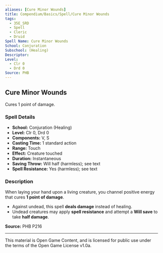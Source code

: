```yaml
---
aliases: [Cure Minor Wounds]
title: Compendium/Basics/Spell/Cure Minor Wounds
tags:
  - 35E_SRD
  - Spell
  - Cleric
  - Druid
Spell Name: Cure Minor Wounds
School: Conjuration
Subschool: (Healing)
Descriptor: 
Level:
  - Clr 0
  - Drd 0
Source: PHB
---
```


## Cure Minor Wounds

Cures 1 point of damage.

### Spell Details

- **School:** Conjuration (Healing)  
- **Level:** Clr 0, Drd 0  
- **Components:** V, S  
- **Casting Time:** 1 standard action  
- **Range:** Touch  
- **Effect:** Creature touched  
- **Duration:** Instantaneous  
- **Saving Throw:** Will half (harmless); see text  
- **Spell Resistance:** Yes (harmless); see text  

### Description

When laying your hand upon a living creature, you channel positive energy that cures **1 point of damage**.

- Against undead, this spell **deals damage** instead of healing.
- Undead creatures may apply **spell resistance** and attempt a **Will save** to take **half damage**.


**Source:** PHB P216

---

This material is Open Game Content, and is licensed for public use under  
the terms of the Open Game License v1.0a.
